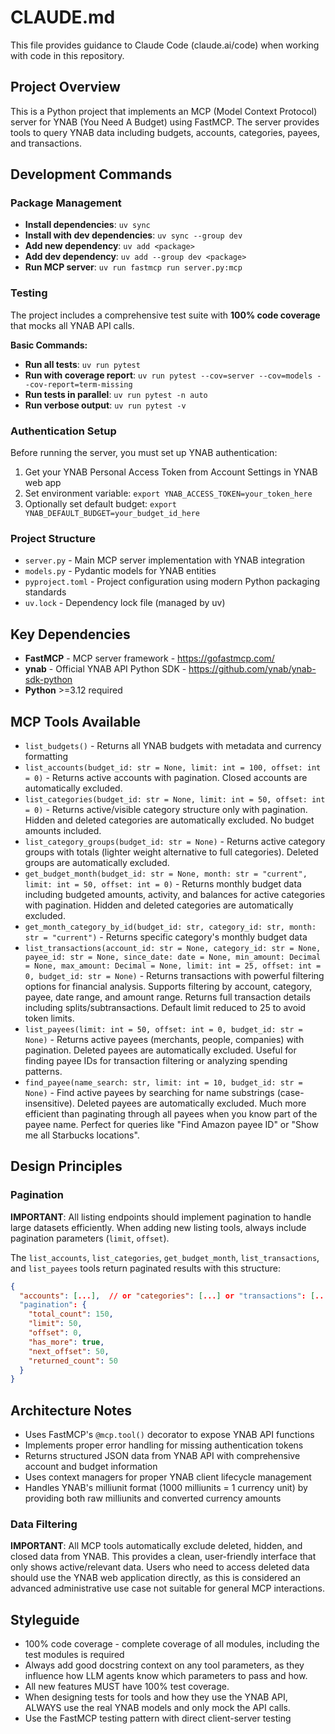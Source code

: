 # CLAUDE.md

This file provides guidance to Claude Code (claude.ai/code) when working with
code in this repository.

## Project Overview

This is a Python project that implements an MCP (Model Context Protocol) server
for YNAB (You Need A Budget) using FastMCP. The server provides tools to query
YNAB data including budgets, accounts, categories, payees, and transactions.

## Development Commands

### Package Management

- **Install dependencies**: `uv sync`
- **Install with dev dependencies**: `uv sync --group dev`
- **Add new dependency**: `uv add <package>`
- **Add dev dependency**: `uv add --group dev <package>`
- **Run MCP server**: `uv run fastmcp run server.py:mcp`

### Testing

The project includes a comprehensive test suite with **100% code coverage** that
mocks all YNAB API calls.

**Basic Commands:**

- **Run all tests**: `uv run pytest`
- **Run with coverage report**: `uv run pytest --cov=server --cov=models --cov-report=term-missing`
- **Run tests in parallel**: `uv run pytest -n auto`
- **Run verbose output**: `uv run pytest -v`

### Authentication Setup

Before running the server, you must set up YNAB authentication:

1. Get your YNAB Personal Access Token from Account Settings in YNAB web app
2. Set environment variable: `export YNAB_ACCESS_TOKEN=your_token_here`
3. Optionally set default budget: `export YNAB_DEFAULT_BUDGET=your_budget_id_here`

### Project Structure

- `server.py` - Main MCP server implementation with YNAB integration
- `models.py` - Pydantic models for YNAB entities
- `pyproject.toml` - Project configuration using modern Python packaging standards
- `uv.lock` - Dependency lock file (managed by uv)

## Key Dependencies

- **FastMCP** - MCP server framework - https://gofastmcp.com/
- **ynab** - Official YNAB API Python SDK - https://github.com/ynab/ynab-sdk-python
- **Python** >=3.12 required

## MCP Tools Available

- `list_budgets()` - Returns all YNAB budgets with metadata and currency formatting
- `list_accounts(budget_id: str = None, limit: int = 100, offset: int = 0)` - Returns active accounts with pagination. Closed accounts are automatically excluded.
- `list_categories(budget_id: str = None, limit: int = 50, offset: int = 0)` - Returns active/visible category structure only with pagination. Hidden and deleted categories are automatically excluded. No budget amounts included.
- `list_category_groups(budget_id: str = None)` - Returns active category groups with totals (lighter weight alternative to full categories). Deleted groups are automatically excluded.
- `get_budget_month(budget_id: str = None, month: str = "current", limit: int = 50, offset: int = 0)` - Returns monthly budget data including budgeted amounts, activity, and balances for active categories with pagination. Hidden and deleted categories are automatically excluded.
- `get_month_category_by_id(budget_id: str, category_id: str, month: str = "current")` - Returns specific category's monthly budget data
- `list_transactions(account_id: str = None, category_id: str = None, payee_id: str = None, since_date: date = None, min_amount: Decimal = None, max_amount: Decimal = None, limit: int = 25, offset: int = 0, budget_id: str = None)` - Returns transactions with powerful filtering options for financial analysis. Supports filtering by account, category, payee, date range, and amount range. Returns full transaction details including splits/subtransactions. Default limit reduced to 25 to avoid token limits.
- `list_payees(limit: int = 50, offset: int = 0, budget_id: str = None)` - Returns active payees (merchants, people, companies) with pagination. Deleted payees are automatically excluded. Useful for finding payee IDs for transaction filtering or analyzing spending patterns.
- `find_payee(name_search: str, limit: int = 10, budget_id: str = None)` - Find active payees by searching for name substrings (case-insensitive). Deleted payees are automatically excluded. Much more efficient than paginating through all payees when you know part of the payee name. Perfect for queries like "Find Amazon payee ID" or "Show me all Starbucks locations".

## Design Principles

### Pagination

**IMPORTANT**: All listing endpoints should implement pagination to handle large datasets efficiently. When adding new listing tools, always include pagination parameters (`limit`, `offset`).

The `list_accounts`, `list_categories`, `get_budget_month`, `list_transactions`, and `list_payees` tools return paginated results with this structure:

```json
{
  "accounts": [...],  // or "categories": [...] or "transactions": [...] or "payees": [...]
  "pagination": {
    "total_count": 150,
    "limit": 50,
    "offset": 0,
    "has_more": true,
    "next_offset": 50,
    "returned_count": 50
  }
}
```

## Architecture Notes

- Uses FastMCP's `@mcp.tool()` decorator to expose YNAB API functions
- Implements proper error handling for missing authentication tokens
- Returns structured JSON data from YNAB API with comprehensive account and budget information
- Uses context managers for proper YNAB client lifecycle management
- Handles YNAB's milliunit format (1000 milliunits = 1 currency unit) by providing both raw milliunits and converted currency amounts

### Data Filtering

**IMPORTANT**: All MCP tools automatically exclude deleted, hidden, and closed data from YNAB. This provides a clean, user-friendly interface that only shows active/relevant data. Users who need to access deleted data should use the YNAB web application directly, as this is considered an advanced administrative use case not suitable for general MCP interactions.

## Styleguide

- 100% code coverage - complete coverage of all modules, including the test modules is required
- Always add good docstring context on any tool parameters, as they influence how LLM agents know which parameters to pass and how.
- All new features MUST have 100% test coverage.
- When designing tests for tools and how they use the YNAB API, ALWAYS use the real YNAB models and only mock the API calls.
- Use the FastMCP testing pattern with direct client-server testing
